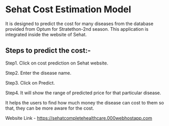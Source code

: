 # Sehat Cost Estimation Model

It is designed to predict the cost for many diseases from the database provided from Optum for Stratethon-2nd season. This application is integrated inside the website of Sehat. 

## Steps to predict the cost:-
Step1. Click on cost prediction on Sehat website.

Step2. Enter the disease name.

Step3. Click on Predict.

Step4. It will show the range of predicted price for that particular disease.


It helps the users to find how much money the disease can cost to them so that, they can be more aware for the cost. 



Website Link - https://sehatcompletehealthcare.000webhostapp.com
